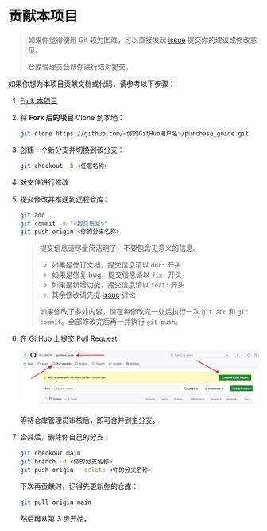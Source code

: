 # 贡献本项目

> 如果你觉得使用 Git 较为困难，可以直接发起 [issue](https://github.com/SEU-SiliCOM/purchase_guide/issues) 提交你的建议或修改意见。
>
> 仓库管理员会帮你进行结对提交。

如果你想为本项目贡献文档或代码，请参考以下步骤：

1. [Fork 本项目](https://github.com/SEU-SiliCOM/purchase_guide/fork)

2. 将 **Fork 后的项目** Clone 到本地：

   ```bash
   git clone https://github.com/<你的GitHub用户名>/purchase_guide.git
   ```

3. 创建一个新分支并切换到该分支：

   ```bash
   git checkout -b <任意名称>
   ```

4. 对文件进行修改

5. 提交修改并推送到远程仓库：

   ```bash
   git add .
   git commit -m "<提交信息>"
   git push origin <你的分支名称>
   ```

   > 提交信息请尽量简洁明了，不要包含无意义的信息。
   >
   > - 如果是修订文档，提交信息请以 `doc:` 开头
   > - 如果是修复 bug，提交信息请以 `fix:` 开头
   > - 如果是新增功能，提交信息请以 `feat:` 开头
   > - 其余修改请先提 [issue](https://github.com/SEU-SiliCOM/purchase_guide/issues) 讨论
   >
   > 如果修改了多处内容，请在每修改完一处后执行一次 `git add` 和 `git commit`。全部修改完后再一并执行 `git push`。

6. 在 GitHub 上提交 Pull Request

   ![发起PR流程](./assets/imgs/contribute_pr1.png)

   等待仓库管理员审核后，即可合并到主分支。

7. 合并后，删除你自己的分支：

   ```bash
   git checkout main
   git branch -d <你的分支名称>
   git push origin --delete <你的分支名称>
   ```

   下次再贡献时，记得先更新你的仓库：

   ```bash
   git pull origin main
   ```

   然后再从第 3 步开始。
